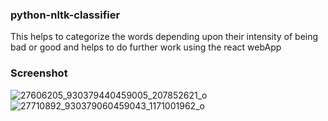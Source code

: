 ### python-nltk-classifier
This helps to categorize the words depending upon their intensity of being bad or good and helps to do further work using the react webApp

### Screenshot
![27606205_930379440459005_207852621_o](https://user-images.githubusercontent.com/20211990/35603793-0277d89e-0665-11e8-8a91-e23daa173aad.png)
![27710892_930379060459043_1171001962_o](https://user-images.githubusercontent.com/20211990/35603843-4b2874a4-0665-11e8-80b3-2a250cae9b01.png)



